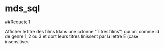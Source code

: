 # mds_sql

##Requete 1

Afficher le titre des films (dans une colonne "Titres films") qui ont comme id de genre 1, 2 ou 3 et dont leurs titres finissent par la lettre E (case insensitive).